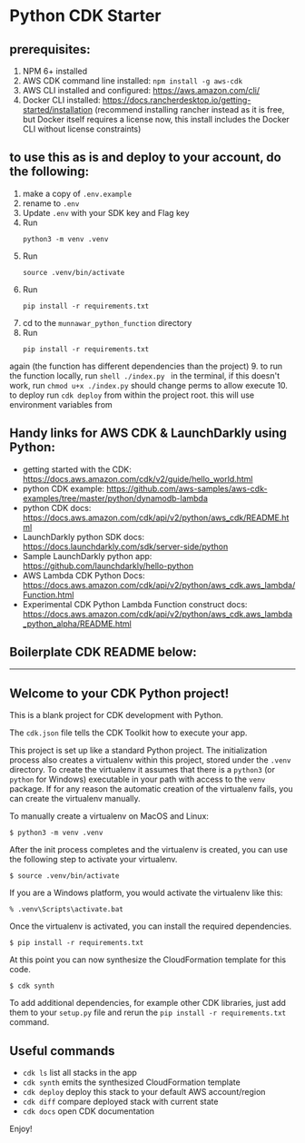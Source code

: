 # Python CDK Starter



## prerequisites:
1. NPM 6+ installed
2. AWS CDK command line installed: `npm install -g aws-cdk`
3. AWS CLI installed and configured: https://aws.amazon.com/cli/ 
4. Docker CLI installed:  https://docs.rancherdesktop.io/getting-started/installation 
(recommend installing rancher instead as it is free, but Docker itself requires a license now, this install includes the Docker CLI without license constraints)

## to use this as is and deploy to your account, do the following:

1. make a copy of `.env.example`
2. rename to `.env`
3. Update `.env` with your SDK key and Flag key
4. Run 
    ```shell
    python3 -m venv .venv
    ```
5. Run 
    ```shell
    source .venv/bin/activate
    ```
6. Run 
    ```shell
    pip install -r requirements.txt
    ```
7. cd to the `munnawar_python_function` directory
8. Run 
    ```shell
    pip install -r requirements.txt
    ``` 
again (the function has different dependencies than the project)
9. to run the function locally, run 
    ```shell
    ./index.py
    ``` 
in the terminal, if this doesn't work, run 
    ```
    chmod u+x ./index.py
    ```
should change perms to allow execute
10.  to deploy run 
    ```
    cdk deploy
    ``` 
from within the project root. this will use environment variables from 


## Handy links for AWS CDK & LaunchDarkly using Python:
- getting started with the CDK: https://docs.aws.amazon.com/cdk/v2/guide/hello_world.html
- python CDK example: https://github.com/aws-samples/aws-cdk-examples/tree/master/python/dynamodb-lambda
- python CDK docs: https://docs.aws.amazon.com/cdk/api/v2/python/aws_cdk/README.html
- LaunchDarkly python SDK docs: https://docs.launchdarkly.com/sdk/server-side/python
- Sample LaunchDarkly python app: https://github.com/launchdarkly/hello-python
- AWS Lambda CDK Python Docs: https://docs.aws.amazon.com/cdk/api/v2/python/aws_cdk.aws_lambda/Function.html
- Experimental CDK Python Lambda Function construct docs: https://docs.aws.amazon.com/cdk/api/v2/python/aws_cdk.aws_lambda_python_alpha/README.html
  

## Boilerplate CDK README below:


-----

## Welcome to your CDK Python project!

This is a blank project for CDK development with Python.

The `cdk.json` file tells the CDK Toolkit how to execute your app.

This project is set up like a standard Python project.  The initialization
process also creates a virtualenv within this project, stored under the `.venv`
directory.  To create the virtualenv it assumes that there is a `python3`
(or `python` for Windows) executable in your path with access to the `venv`
package. If for any reason the automatic creation of the virtualenv fails,
you can create the virtualenv manually.

To manually create a virtualenv on MacOS and Linux:

```
$ python3 -m venv .venv
```

After the init process completes and the virtualenv is created, you can use the following
step to activate your virtualenv.

```
$ source .venv/bin/activate
```

If you are a Windows platform, you would activate the virtualenv like this:

```
% .venv\Scripts\activate.bat
```

Once the virtualenv is activated, you can install the required dependencies.

```
$ pip install -r requirements.txt
```

At this point you can now synthesize the CloudFormation template for this code.

```
$ cdk synth
```

To add additional dependencies, for example other CDK libraries, just add
them to your `setup.py` file and rerun the `pip install -r requirements.txt`
command.

## Useful commands

 * `cdk ls`          list all stacks in the app
 * `cdk synth`       emits the synthesized CloudFormation template
 * `cdk deploy`      deploy this stack to your default AWS account/region
 * `cdk diff`        compare deployed stack with current state
 * `cdk docs`        open CDK documentation

Enjoy!
